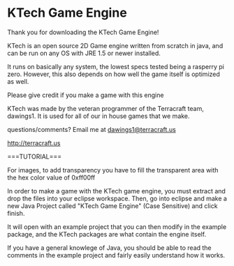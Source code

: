 # KTech Game Engine
Thank you for downloading the KTech Game Engine!

KTech is an open source 2D Game engine written from scratch in java, and can be run on any OS with JRE 1.5 or newer installed.

It runs on basically any system, the lowest specs tested being a rasperry pi zero. 
However, this also depends on how well the game itself is optimized as well.

Please give credit if you make a game with this engine

KTech was made by the veteran programmer of the Terracraft team, dawings1. It is used for all of our in house games that we make.

questions/comments? Email me at dawings1@terracraft.us

http://terracraft.us


===TUTORIAL===

For images, to add transparency you have to fill the transparent area with the hex color value of 0xff00ff

In order to make a game with the KTech game engine, you must extract and drop the files into your eclipse workspace.
Then, go into eclipse and make a new Java Project called "KTech Game Engine" (Case Sensitive) and click finish.

It will open with an example project that you can then modify in the example package, and the KTech packages
are what contain the engine itself.

If you have a general knowlege of Java, you should be able to read the comments in the example project
and fairly easily understand how it works.
